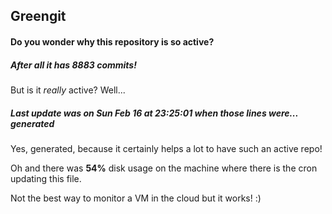 ## Greengit

#### Do you wonder why this repository is so active?

##### After all it has 8883 commits!

But is it *really* active? Well...

##### Last update was on Sun Feb 16 at 23:25:01 when those lines were... generated

Yes, generated, because it certainly helps a lot to have such an active repo!

Oh and there was **54%** disk usage on the machine
where there is the cron updating this file.

Not the best way to monitor a VM in the cloud but it works! :)
